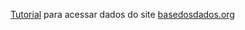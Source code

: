 [Tutorial](https://basedosdados.org/) para acessar dados do site [basedosdados.org](https://basedosdados.org/)
